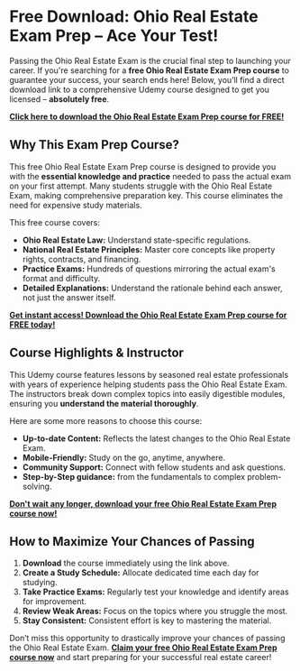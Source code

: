 # Free Download: Ohio Real Estate Exam Prep – Ace Your Test!

Passing the Ohio Real Estate Exam is the crucial final step to launching your career. If you're searching for a **free Ohio Real Estate Exam Prep course** to guarantee your success, your search ends here! Below, you’ll find a direct download link to a comprehensive Udemy course designed to get you licensed – **absolutely free**.

[**Click here to download the Ohio Real Estate Exam Prep course for FREE!**](https://udemywork.com/ohio-real-estate-exam-prep)

## Why This Exam Prep Course?

This free Ohio Real Estate Exam Prep course is designed to provide you with the **essential knowledge and practice** needed to pass the actual exam on your first attempt. Many students struggle with the Ohio Real Estate Exam, making comprehensive preparation key. This course eliminates the need for expensive study materials.

This free course covers:
*   **Ohio Real Estate Law:** Understand state-specific regulations.
*   **National Real Estate Principles:** Master core concepts like property rights, contracts, and financing.
*   **Practice Exams:** Hundreds of questions mirroring the actual exam's format and difficulty.
*   **Detailed Explanations:** Understand the rationale behind each answer, not just the answer itself.

[**Get instant access! Download the Ohio Real Estate Exam Prep course for FREE today!**](https://udemywork.com/ohio-real-estate-exam-prep)

## Course Highlights & Instructor

This Udemy course features lessons by seasoned real estate professionals with years of experience helping students pass the Ohio Real Estate Exam. The instructors break down complex topics into easily digestible modules, ensuring you **understand the material thoroughly**.

Here are some more reasons to choose this course:

*   **Up-to-date Content:** Reflects the latest changes to the Ohio Real Estate Exam.
*   **Mobile-Friendly:** Study on the go, anytime, anywhere.
*   **Community Support:** Connect with fellow students and ask questions.
*   **Step-by-Step guidance:** from the fundamentals to complex problem-solving.

[**Don't wait any longer, download your free Ohio Real Estate Exam Prep course now!**](https://udemywork.com/ohio-real-estate-exam-prep)

## How to Maximize Your Chances of Passing

1.  **Download** the course immediately using the link above.
2.  **Create a Study Schedule:** Allocate dedicated time each day for studying.
3.  **Take Practice Exams:** Regularly test your knowledge and identify areas for improvement.
4.  **Review Weak Areas:** Focus on the topics where you struggle the most.
5.  **Stay Consistent:** Consistent effort is key to mastering the material.

Don’t miss this opportunity to drastically improve your chances of passing the Ohio Real Estate Exam. **[Claim your free Ohio Real Estate Exam Prep course now](https://udemywork.com/ohio-real-estate-exam-prep)** and start preparing for your successful real estate career!
